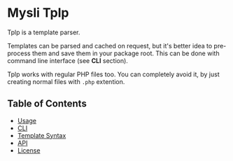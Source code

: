 # Mysli Tplp

Tplp is a template parser.

Templates can be parsed and cached on request, but it's better idea to
pre-process them and save them in your package root. This can be done with
command line interface (see **CLI** section).

Tplp works with regular PHP files too. You can completely avoid it, by just
creating normal files with `.php` extention.

## Table of Contents

- [Usage](usage.md)
- [CLI](cli.md)
- [Template Syntax](template-syntax.md)
- [API](api.md)
- [License](license.md)
